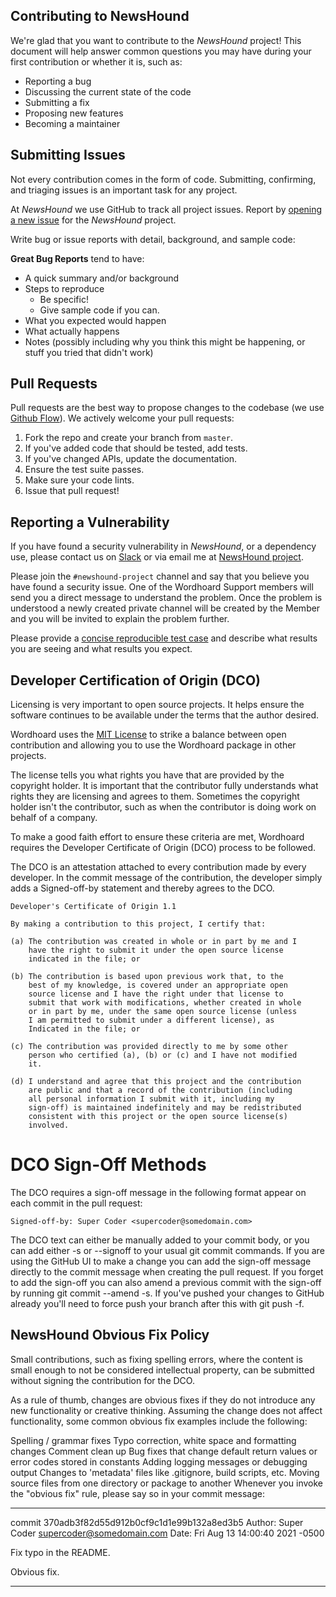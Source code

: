 ## Contributing to NewsHound

We're glad that you want to contribute to the <i>NewsHound</i> project! This document will help answer common questions you may have during your first contribution or whether it is, such as:


- Reporting a bug
- Discussing the current state of the code
- Submitting a fix
- Proposing new features
- Becoming a maintainer


## Submitting Issues

Not every contribution comes in the form of code. Submitting, confirming, and triaging issues is an important task for any project. 

At <i>NewsHound</i> we use GitHub to track all project issues. Report by [opening a new issue](https://github.com/johnbumgarner/newshound/issues/new/choose) for the <i>NewsHound</i> project.

Write bug or issue reports with detail, background, and sample code:

**Great Bug Reports** tend to have:

- A quick summary and/or background
- Steps to reproduce
  - Be specific!
  - Give sample code if you can. 
- What you expected would happen
- What actually happens
- Notes (possibly including why you think this might be happening, or stuff you tried that didn't work)


## Pull Requests

Pull requests are the best way to propose changes to the codebase (we use [Github Flow](https://guides.github.com/introduction/flow/index.html)). We actively welcome your pull requests:

1. Fork the repo and create your branch from `master`.
2. If you've added code that should be tested, add tests.
3. If you've changed APIs, update the documentation.
4. Ensure the test suite passes.
5. Make sure your code lints.
6. Issue that pull request!


## Reporting a Vulnerability

If you have found a security vulnerability in <i>NewsHound</i>, or a dependency use, please contact us on [Slack](https://newshoundsupport.slack.com) or via email me at [NewsHound project](mailto:newshoundproject@gmail.com?subject=[GitHub]%20newshound%20project%20security%20issue).

Please join the `#newshound-project` channel and say that you believe you have found a security issue. 
One of the Wordhoard Support members will send you a direct message to understand the problem. Once the problem is understood a newly created private channel
will be created by the Member and you will be invited to explain the problem further.

Please provide a [concise reproducible test case](http://sscce.org/) and describe what results you are seeing and what results you expect.


## Developer Certification of Origin (DCO)

Licensing is very important to open source projects. It helps ensure the software continues to be available under the terms that the author desired.

Wordhoard uses the [MIT License](http://choosealicense.com/licenses/mit/) to strike a balance between open contribution and allowing you to use the Wordhoard package in other projects.

The license tells you what rights you have that are provided by the copyright holder. It is important that the contributor fully understands what rights they are licensing and agrees to them. Sometimes the copyright holder isn't the contributor, such as when the contributor is doing work on behalf of a company.

To make a good faith effort to ensure these criteria are met, Wordhoard requires the Developer Certificate of Origin (DCO) process to be followed.

The DCO is an attestation attached to every contribution made by every developer. In the commit message of the contribution, the developer simply adds a Signed-off-by statement and thereby agrees to the DCO.

```
Developer's Certificate of Origin 1.1

By making a contribution to this project, I certify that:

(a) The contribution was created in whole or in part by me and I
    have the right to submit it under the open source license
    indicated in the file; or

(b) The contribution is based upon previous work that, to the
    best of my knowledge, is covered under an appropriate open
    source license and I have the right under that license to
    submit that work with modifications, whether created in whole
    or in part by me, under the same open source license (unless
    I am permitted to submit under a different license), as
    Indicated in the file; or

(c) The contribution was provided directly to me by some other
    person who certified (a), (b) or (c) and I have not modified
    it.

(d) I understand and agree that this project and the contribution
    are public and that a record of the contribution (including
    all personal information I submit with it, including my
    sign-off) is maintained indefinitely and may be redistributed
    consistent with this project or the open source license(s)
    involved.
```

# DCO Sign-Off Methods

The DCO requires a sign-off message in the following format appear on each commit in the pull request:

```
Signed-off-by: Super Coder <supercoder@somedomain.com>
```

The DCO text can either be manually added to your commit body, or you can add either -s or --signoff to your usual git commit commands. If you are using the GitHub UI to make a change you can add the sign-off message directly to the commit message when creating the pull request. If you forget to add the sign-off you can also amend a previous commit with the sign-off by running git commit --amend -s. If you've pushed your changes to GitHub already you'll need to force push your branch after this with git push -f.

## NewsHound Obvious Fix Policy

Small contributions, such as fixing spelling errors, where the content is small enough to not be considered intellectual property, can be submitted without signing the contribution for the DCO.

As a rule of thumb, changes are obvious fixes if they do not introduce any new functionality or creative thinking. Assuming the change does not affect functionality, some common obvious fix examples include the following:

Spelling / grammar fixes
Typo correction, white space and formatting changes
Comment clean up
Bug fixes that change default return values or error codes stored in constants
Adding logging messages or debugging output
Changes to 'metadata' files like .gitignore, build scripts, etc.
Moving source files from one directory or package to another
Whenever you invoke the "obvious fix" rule, please say so in your commit message:

------------------------------------------------------------------------
commit 370adb3f82d55d912b0cf9c1d1e99b132a8ed3b5
Author: Super Coder <supercoder@somedomain.com>
Date:   Fri Aug 13 14:00:40 2021 -0500

  Fix typo in the README.

  Obvious fix.

------------------------------------------------------------------------
